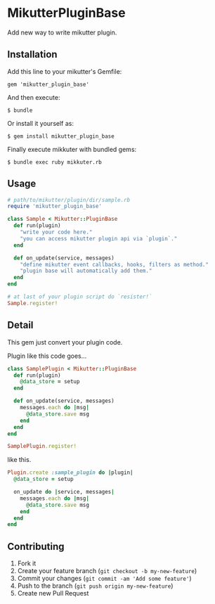 # MikutterPluginBase

Add new way to write mikutter plugin.

## Installation

Add this line to your mikutter's Gemfile:

    gem 'mikutter_plugin_base'

And then execute:

    $ bundle

Or install it yourself as:

    $ gem install mikutter_plugin_base

Finally execute mikkuter with bundled gems:

    $ bundle exec ruby mikkuter.rb

## Usage

```ruby
# path/to/mikutter/plugin/dir/sample.rb
require 'mikutter_plugin_base'

class Sample < Mikutter::PluginBase
  def run(plugin)
    "write your code here."
    "you can access mikutter plugin api via `plugin`."
  end

  def on_update(service, messages)
    "define mikutter event callbacks, hooks, filters as method."
    "plugin base will automatically add them."
  end
end

# at last of your plugin script do `resister!`
Sample.register!
```

## Detail
This gem just convert your plugin code.

Plugin like this code goes...
```ruby
class SamplePlugin < Mikutter::PluginBase
  def run(plugin)
    @data_store = setup
  end

  def on_update(service, messages)
    messages.each do |msg|
      @data_store.save msg
    end
  end
end

SamplePlugin.register!
```

like this.
```ruby
Plugin.create :sample_plugin do |plugin|
  @data_store = setup

  on_update do |service, messages|
    messages.each do |msg|
      @data_store.save msg
    end
  end
end
```

## Contributing

1. Fork it
2. Create your feature branch (`git checkout -b my-new-feature`)
3. Commit your changes (`git commit -am 'Add some feature'`)
4. Push to the branch (`git push origin my-new-feature`)
5. Create new Pull Request
